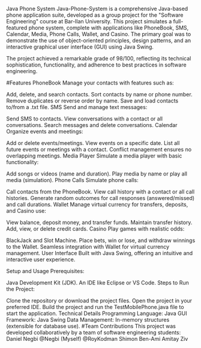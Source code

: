 Java Phone System
Java-Phone-System is a comprehensive Java-based phone application suite, developed as a group project for the "Software Engineering" course at Bar-Ilan University. This project simulates a full-featured phone system, complete with applications like PhoneBook, SMS, Calendar, Media, Phone Calls, Wallet, and Casino. The primary goal was to demonstrate the use of object-oriented principles, design patterns, and an interactive graphical user interface (GUI) using Java Swing.

The project achieved a remarkable grade of 98/100, reflecting its technical sophistication, functionality, and adherence to best practices in software engineering.

#Features
PhoneBook
Manage your contacts with features such as:

Add, delete, and search contacts.
Sort contacts by name or phone number.
Remove duplicates or reverse order by name.
Save and load contacts to/from a .txt file.
SMS
Send and manage text messages:

Send SMS to contacts.
View conversations with a contact or all conversations.
Search messages and delete conversations.
Calendar
Organize events and meetings:

Add or delete events/meetings.
View events on a specific date.
List all future events or meetings with a contact.
Conflict management ensures no overlapping meetings.
Media Player
Simulate a media player with basic functionality:

Add songs or videos (name and duration).
Play media by name or play all media (simulation).
Phone Calls
Simulate phone calls:

Call contacts from the PhoneBook.
View call history with a contact or all call histories.
Generate random outcomes for call responses (answered/missed) and call durations.
Wallet
Manage virtual currency for transfers, deposits, and Casino use:

View balance, deposit money, and transfer funds.
Maintain transfer history.
Add, view, or delete credit cards.
Casino
Play games with realistic odds:

BlackJack and Slot Machine.
Place bets, win or lose, and withdraw winnings to the Wallet.
Seamless integration with Wallet for virtual currency management.
User Interface
Built with Java Swing, offering an intuitive and interactive user experience.

Setup and Usage
Prerequisites:

Java Development Kit (JDK).
An IDE like Eclipse or VS Code.
Steps to Run the Project:

Clone the repository or download the project files.
Open the project in your preferred IDE.
Build the project and run the TestMobilePhone.java file to start the application.
Technical Details
Programming Language: Java
GUI Framework: Java Swing
Data Management: In-memory structures (extensible for database use).
#Team Contributions
This project was developed collaboratively by a team of software engineering students:
Daniel Negbi @Negbi (Myself)
@RoyKodman
Shimon Ben-Ami
Amitay Ziv
